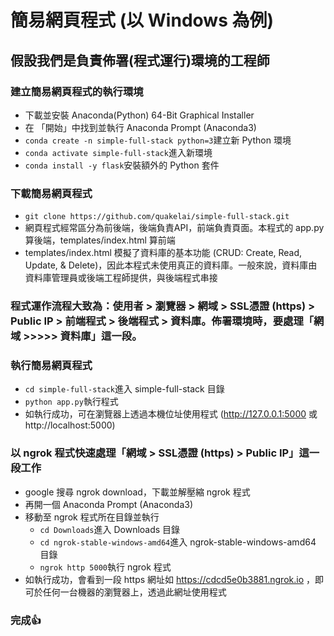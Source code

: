 # 簡易網頁程式 (以 Windows 為例)
## 假設我們是負責佈署(程式運行)環境的工程師
### 建立簡易網頁程式的執行環境
  * 下載並安裝 Anaconda(Python) 64-Bit Graphical Installer
  * 在 「開始」中找到並執行 Anaconda Prompt (Anaconda3)
  * `conda create -n simple-full-stack python=3`建立新 Python 環境
  * `conda activate simple-full-stack`進入新環境
  * `conda install -y flask`安裝額外的 Python 套件
### 下載簡易網頁程式
  * `git clone https://github.com/quakelai/simple-full-stack.git`
  * 網頁程式經常區分為前後端，後端負責API，前端負責頁面。本程式的 app.py 算後端，templates/index.html 算前端
  * templates/index.html 模擬了資料庫的基本功能 (CRUD: Create, Read, Update, & Delete)，因此本程式未使用真正的資料庫。一般來說，資料庫由資料庫管理員或後端工程師提供，與後端程式串接
### 程式運作流程大致為：使用者 > 瀏覽器 > 網域 > SSL憑證 (https) > Public IP > 前端程式 > 後端程式 > 資料庫。佈署環境時，要處理「網域 >>>>> 資料庫」這一段。
### 執行簡易網頁程式
  * `cd simple-full-stack`進入 simple-full-stack 目錄
  * `python app.py`執行程式
  * 如執行成功，可在瀏覽器上透過本機位址使用程式 (http://127.0.0.1:5000 或 http://localhost:5000)
### 以 ngrok 程式快速處理「網域 > SSL憑證 (https) > Public IP」這一段工作
  * google 搜尋 ngrok download，下載並解壓縮 ngrok 程式
  * 再開一個 Anaconda Prompt (Anaconda3)
  * 移動至 ngrok 程式所在目錄並執行
    * `cd Downloads`進入 Downloads 目錄
    * `cd ngrok-stable-windows-amd64`進入 ngrok-stable-windows-amd64 目錄
    * `ngrok http 5000`執行 ngrok 程式
  * 如執行成功，會看到一段 https 網址如 https://cdcd5e0b3881.ngrok.io ，即可於任何一台機器的瀏覽器上，透過此網址使用程式
### 完成👍
